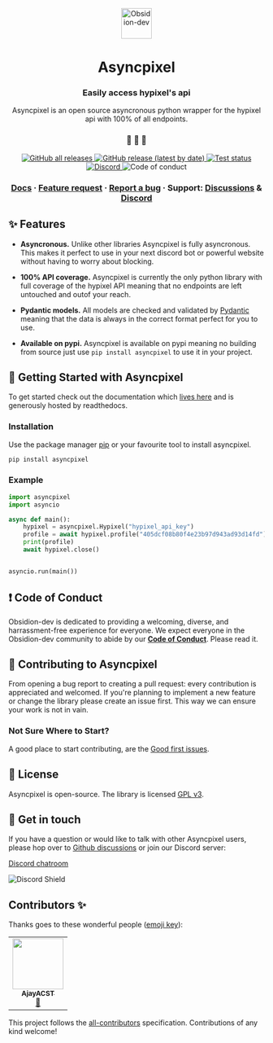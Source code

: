 <p align="center">
  <a href="https://obsidion-dev.com.com">
    <img alt="Obsidion-dev" src="https://obsidion-dev.com/img/Bot%20Profile.png" width="60" />
  </a>
</p>
<h1 align="center">
  Asyncpixel
</h1>

<h3 align="center">
  Easily access hypixel's api
</h3>
<p align="center">
  Asyncpixel is an open source asyncronous python wrapper for the hypixel api with 100% of all endpoints.
</p>

<h3 align="center">
 🤖 🎨 🚀
</h3>

<p align="center">
  <a href="https://github.com/Obsidion-dev/asyncpixel/releases">
    <img alt="GitHub all releases" src="https://img.shields.io/github/downloads/Obsidion-dev/asyncpixel/total">
  </a>
  <a href="https://github.com/Obsidion-dev/asyncpixel/releases">
    <img alt="GitHub release (latest by date)" src="https://img.shields.io/github/v/release/Obsidion-dev/asyncpixel">
  </a>
  <a href="https://github.com/Obsidion-dev/asyncpixel/actions?workflow=Tests">
  <img src="https://github.com/Obsidion-dev/asyncpixel/workflows/Tests/badge.svg" alt="Test status" />
  </a>
  <a href="https://discord.gg/rnAtymZnzH">
    <img alt="Discord" src="https://img.shields.io/discord/695008516590534758">
  </a href="#contributors-">
   <img src="https://img.shields.io/badge/Contributor%20Covenant-v2.0%20adopted-ff69b4.svg" alt="Code of conduct" />
</p>

<h3 align="center">
  <a href="https://asyncpixel.readthedocs.org">Docs</a>
  <span> · </span>
  <a href="https://github.com/Obsidion-dev/asyncpixel/discussions?discussions_q=category%3AIdeas">Feature request</a>
  <span> · </span>
  <a href="https://github.com/Obsidion-dev/asyncpixel/issues">Report a bug</a>
  <span> · </span>
  Support: <a href="https://github.com/Obsidion-dev/asyncpixel/discussions">Discussions</a>
  <span> & </span>
  <a href="https://discord.gg/rnAtymZnzH">Discord</a>
</h3>

## ✨ Features

- **Asyncronous.** Unlike other libraries Asyncpixel is fully asyncronous. This makes it perfect to use in your next discord bot or powerful website without having to worry about blocking.

- **100% API coverage.** Asyncpixel is currently the only python library with full coverage of the hypixel API meaning that no endpoints are left untouched and outof your reach.

- **Pydantic models.** All models are checked and validated by [Pydantic](https://github.com/samuelcolvin/pydantic) meaning that the data is always in the correct format perfect for you to use.

- **Available on pypi.** Asyncpixel is available on pypi meaning no building from source just use `pip install asyncpixel` to use it in your project.

## 🏁 Getting Started with Asyncpixel

To get started check out the documentation which [lives here](https://asyncpixel.readthedocs.org) and is generously hosted by readthedocs.

### Installation

Use the package manager [pip](https://pip.pypa.io/en/stable/) or your favourite tool to install asyncpixel.

```bash
pip install asyncpixel
```

### Example

```python
import asyncpixel
import asyncio

async def main():
    hypixel = asyncpixel.Hypixel("hypixel_api_key")
    profile = await hypixel.profile("405dcf08b80f4e23b97d943ad93d14fd")
    print(profile)
    await hypixel.close()


asyncio.run(main())
```

## ❗ Code of Conduct

Obsidion-dev is dedicated to providing a welcoming, diverse, and harrassment-free experience for everyone. We expect everyone in the Obsidion-dev community to abide by our [**Code of Conduct**](https://github.com/Obsidion-dev/asyncpixel/blob/master/CODE_OF_CONDUCT.rst). Please read it.

## 🙌 Contributing to Asyncpixel

From opening a bug report to creating a pull request: every contribution is appreciated and welcomed. If you're planning to implement a new feature or change the library please create an issue first. This way we can ensure your work is not in vain.

### Not Sure Where to Start?

A good place to start contributing, are the [Good first issues](https://github.com/Obsidion-dev/asyncpixel/labels/good%20first%20issue).

## 📝 License

Asyncpixel is open-source. The library is licensed [GPL v3](https://www.gnu.org/licenses/gpl-3.0.en.html).

## 💬 Get in touch

If you have a question or would like to talk with other Asyncpixel users, please hop over to [Github discussions](https://github.com/Obsidion-dev/asyncpixel/discussions) or join our Discord server:

[Discord chatroom](https://discord.gg/rnAtymZnzH)

![Discord Shield](https://discordapp.com/api/guilds/695008516590534758/widget.png?style=shield)

## Contributors ✨

Thanks goes to these wonderful people ([emoji key](https://allcontributors.org/docs/en/emoji-key)):

<!-- ALL-CONTRIBUTORS-LIST:START - Do not remove or modify this section -->
<!-- prettier-ignore-start -->
<!-- markdownlint-disable -->
<table>
  <tr>
    <td align="center"><a href="https://quirky.codes/"><img src="https://avatars2.githubusercontent.com/u/35202521?v=4?s=100" width="100px;" alt=""/><br /><sub><b>AjayACST</b></sub></a><br /><a href="#maintenance-AjayACST" title="Maintenance">🚧</a></td>
  </tr>
</table>

<!-- markdownlint-restore -->
<!-- prettier-ignore-end -->

<!-- ALL-CONTRIBUTORS-LIST:END -->

This project follows the [all-contributors](https://github.com/all-contributors/all-contributors) specification. Contributions of any kind welcome!
